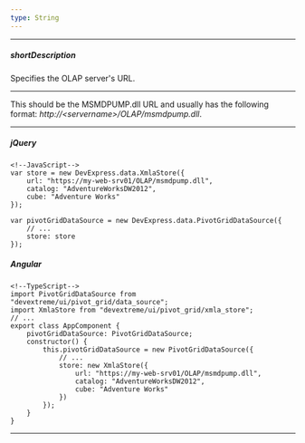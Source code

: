 ```yaml
---
type: String
---
```

---
##### shortDescription
Specifies the OLAP server's URL.

---
This should be the MSMDPUMP.dll URL and usually has the following format: *http://&lt;servername&gt;/OLAP/msmdpump.dll*.

---
##### jQuery

    <!--JavaScript-->
    var store = new DevExpress.data.XmlaStore({
        url: "https://my-web-srv01/OLAP/msmdpump.dll",
        catalog: "AdventureWorksDW2012",
        cube: "Adventure Works"
    });

    var pivotGridDataSource = new DevExpress.data.PivotGridDataSource({
        // ...
        store: store
    });

##### Angular

    <!--TypeScript-->
    import PivotGridDataSource from "devextreme/ui/pivot_grid/data_source";
    import XmlaStore from "devextreme/ui/pivot_grid/xmla_store";
    // ...
    export class AppComponent {
        pivotGridDataSource: PivotGridDataSource;
        constructor() {
            this.pivotGridDataSource = new PivotGridDataSource({
                // ...
                store: new XmlaStore({
                    url: "https://my-web-srv01/OLAP/msmdpump.dll",
                    catalog: "AdventureWorksDW2012",
                    cube: "Adventure Works"
                })
            });
        }
    }

---